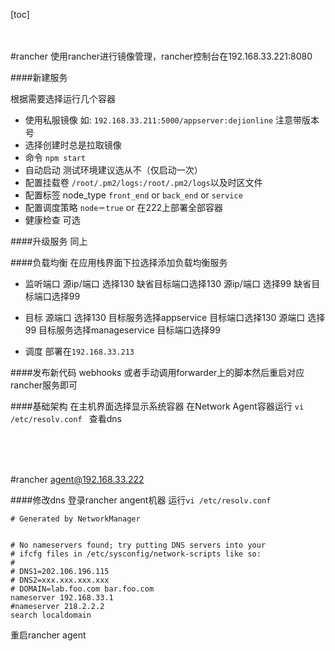 [toc]
<br>
<br><br>


#rancher
使用rancher进行镜像管理，rancher控制台在192.168.33.221:8080



####新建服务

根据需要选择运行几个容器
* 使用私服镜像 如:  `192.168.33.211:5000/appserver:dejionline` 注意带版本号
* 选择创建时总是拉取镜像
* 命令 `npm start`
* 自动启动 测试环境建议选从不（仅启动一次）
* 配置挂载卷 `/root/.pm2/logs:/root/.pm2/logs`以及时区文件
* 配置标签 node_type `front_end` or `back_end`  or `service`
* 配置调度策略 `node＝true` or 在222上部署全部容器
* 健康检查 可选 

####升级服务
同上

####负载均衡
在应用栈界面下拉选择添加负载均衡服务

* 监听端口
源ip/端口 选择130 缺省目标端口选择130
源ip/端口 选择99 缺省目标端口选择99

* 目标
源端口 选择130 目标服务选择appservice 目标端口选择130
源端口 选择99 目标服务选择manageservice 目标端口选择99

* 调度
部署在`192.168.33.213`

####发布新代码
webhooks 或者手动调用forwarder上的脚本然后重启对应rancher服务即可

####基础架构
在主机界面选择显示系统容器
在Network Agent容器运行 `vi /etc/resolv.conf `
查看dns


<br>
<br><br>

#rancher agent@192.168.33.222

####修改dns
 登录rancher angent机器 运行`vi /etc/resolv.conf `

```
# Generated by NetworkManager


# No nameservers found; try putting DNS servers into your
# ifcfg files in /etc/sysconfig/network-scripts like so:
#
# DNS1=202.106.196.115
# DNS2=xxx.xxx.xxx.xxx
# DOMAIN=lab.foo.com bar.foo.com
nameserver 192.168.33.1
#nameserver 218.2.2.2
search localdomain
```

重启rancher agent